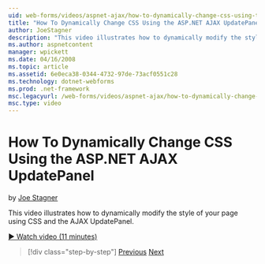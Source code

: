 ```yaml
---
uid: web-forms/videos/aspnet-ajax/how-to-dynamically-change-css-using-the-aspnet-ajax-updatepanel
title: "How To Dynamically Change CSS Using the ASP.NET AJAX UpdatePanel | Microsoft Docs"
author: JoeStagner
description: "This video illustrates how to dynamically modify the style of your page using CSS and the AJAX UpdatePanel."
ms.author: aspnetcontent
manager: wpickett
ms.date: 04/16/2008
ms.topic: article
ms.assetid: 6e0eca38-0344-4732-97de-73acf0551c28
ms.technology: dotnet-webforms
ms.prod: .net-framework
msc.legacyurl: /web-forms/videos/aspnet-ajax/how-to-dynamically-change-css-using-the-aspnet-ajax-updatepanel
msc.type: video
---
```

How To Dynamically Change CSS Using the ASP.NET AJAX UpdatePanel
====================
by [Joe Stagner](https://github.com/JoeStagner)

This video illustrates how to dynamically modify the style of your page using CSS and the AJAX UpdatePanel.

[&#9654; Watch video (11 minutes)](https://channel9.msdn.com/Blogs/ASP-NET-Site-Videos/how-to-dynamically-change-css-using-the-aspnet-ajax-updatepanel)

> [!div class="step-by-step"]
> [Previous](basic-aspnet-authentication-in-an-ajax-enabled-application.md)
> [Next](how-to-dynamically-add-controls-to-a-web-page.md)
